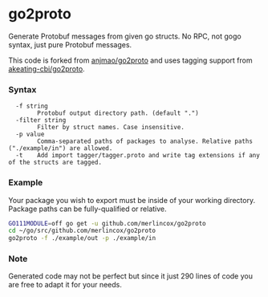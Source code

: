 # go2proto

Generate Protobuf messages from given go structs. No RPC, not gogo syntax, just pure Protobuf messages.

This code is forked from [anjmao/go2proto](https://github.com/anjmao/go2proto) and uses tagging support from [akeating-cbi/go2proto](https://github.com/akeating-cbi/go2proto).

### Syntax
```
  -f string
        Protobuf output directory path. (default ".")
  -filter string
        Filter by struct names. Case insensitive.
  -p value
        Comma-separated paths of packages to analyse. Relative paths ("./example/in") are allowed.
  -t    Add import tagger/tagger.proto and write tag extensions if any of the structs are tagged.
```

### Example

Your package you wish to export must be inside of your working directory. Package paths can be fully-qualified or relative.

```sh
GO111MODULE=off go get -u github.com/merlincox/go2proto
cd ~/go/src/github.com/merlincox/go2proto
go2proto -f ./example/out -p ./example/in
```

### Note

Generated code may not be perfect but since it just 290 lines of code you are free to adapt it for your needs.
